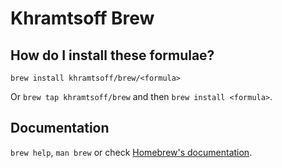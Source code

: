 # Khramtsoff Brew

## How do I install these formulae?

`brew install khramtsoff/brew/<formula>`

Or `brew tap khramtsoff/brew` and then `brew install <formula>`.

## Documentation

`brew help`, `man brew` or check [Homebrew's documentation](https://docs.brew.sh).
